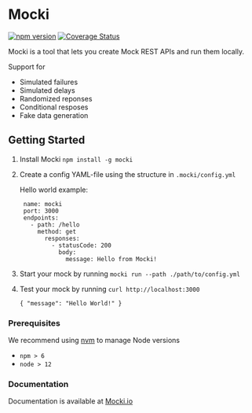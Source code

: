 # Mocki

[![npm version](https://badge.fury.io/js/mocki.svg)](https://badge.fury.io/js/mocki) [![Coverage Status](https://coveralls.io/repos/github/adalyte/mocki/badge.svg?branch=develop)](https://coveralls.io/github/adalyte/mocki?branch=develop)

Mocki is a tool that lets you create Mock REST APIs and run them locally.

Support for

- Simulated failures
- Simulated delays
- Randomized reponses
- Conditional resposes
- Fake data generation

## Getting Started

1. Install Mocki `npm install -g mocki`
2. Create a config YAML-file using the structure in `.mocki/config.yml`

   Hello world example:

   ```
    name: mocki
    port: 3000
    endpoints:
      - path: /hello
        method: get
          responses:
            - statusCode: 200
              body:
                message: Hello from Mocki!
   ```

3. Start your mock by running `mocki run --path ./path/to/config.yml`
4. Test your mock by running
   `curl http://localhost:3000`
   ```
   { "message": "Hello World!" }
   ```

### Prerequisites

We recommend using [nvm](https://github.com/nvm-sh/nvm) to manage Node versions

- `npm > 6`
- `node > 12`

### Documentation

Documentation is available at [Mocki.io](https://mocki.io/docs)
